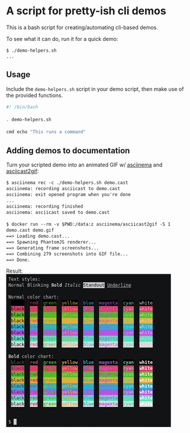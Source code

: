 # A script for pretty-ish cli demos

This is a bash script for creating/automating cli-based demos.

To see what it can do, run it for a quick demo:

```console
$ ./demo-helpers.sh
...
```

## Usage

Include the `demo-helpers.sh` script in your demo script, then make use of the
provided functions.

```bash
#! /bin/bash

. demo-helpers.sh

cmd echo "This runs a command"
```

## Adding demos to documentation

Turn your scripted demo into an animated GIF w/
[asciinema](https://asciinema.org/) and
[asciicast2gif](https://github.com/asciinema/asciicast2gif):

```console
$ asciinema rec -c ./demo-helpers.sh demo.cast
asciinema: recording asciicast to demo.cast
asciinema: exit opened program when you're done
...
asciinema: recording finished
asciinema: asciicast saved to demo.cast

$ docker run --rm -v $PWD:/data:z asciinema/asciicast2gif -S 1 demo.cast demo.gif
==> Loading demo.cast...
==> Spawning PhantomJS renderer...
==> Generating frame screenshots...
==> Combining 279 screenshots into GIF file...
==> Done.
```

Result:  
![demo](demo.gif)
